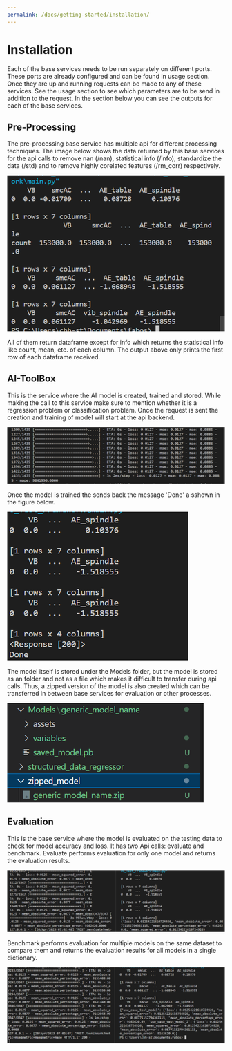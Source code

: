 ```yaml
---
permalink: /docs/getting-started/installation/
---
```


# Installation
Each of the base services needs to be run separately on different ports.
These ports are already configured and can be found in usage section.
Once they are up and running requests can be made to any of these services. See the usage section to see which parameters are to be send in addition to the request.
In the section below you can see the outputs for each of the base services.

## Pre-Processing
The pre-processing base service has multiple api for different processing techniques.
The image below shows the data returned by this base services for the api calls to remove nan (/nan), statistical info (/info), standardize the data (/std) and to remove highly corelated features (/rm_corr) respectively.

![Pre-processing output](/img/pre_process.PNG)

All of them return dataframe except for info which returns the statistical info like count, mean, etc. of each column. The output above only prints the first row of each dataframe received.

## AI-ToolBox
This is the service where the AI model is created, trained and stored. While making the call to this service make sure to mention whether it is a regression problem or classification problem. Once the request is sent the creation and training of model will start at the api backend.

![Model Training](/img/model_training.PNG)

Once the model is trained the sends back the message 'Done' a sshown in the figure below.

![Training Complete](/img/done_model.PNG)

The model itself is stored under the Models folder, but the model is stored as an folder and not as a file which makes it difficult to transfer during api calls. Thus, a zipped version of the model is also created which can be transferred in between base services for evaluation or other processes.

![Model Directory](/img/model_saved.PNG)

## Evaluation
This is the base service where the model is evaluated on the testing data to check for model accuracy and loss. It has two Api calls: evaluate and benchmark.
Evaluate performs evaluation for only one model and returns the evaluation results.

![Evaluation](/img/evaluate.PNG)

Benchmark performs evaluation for multiple models on the same dataset to compare them and returns the evaluation results for all models in a single dictionary.

![Benchmark](/img/benchmark.PNG)